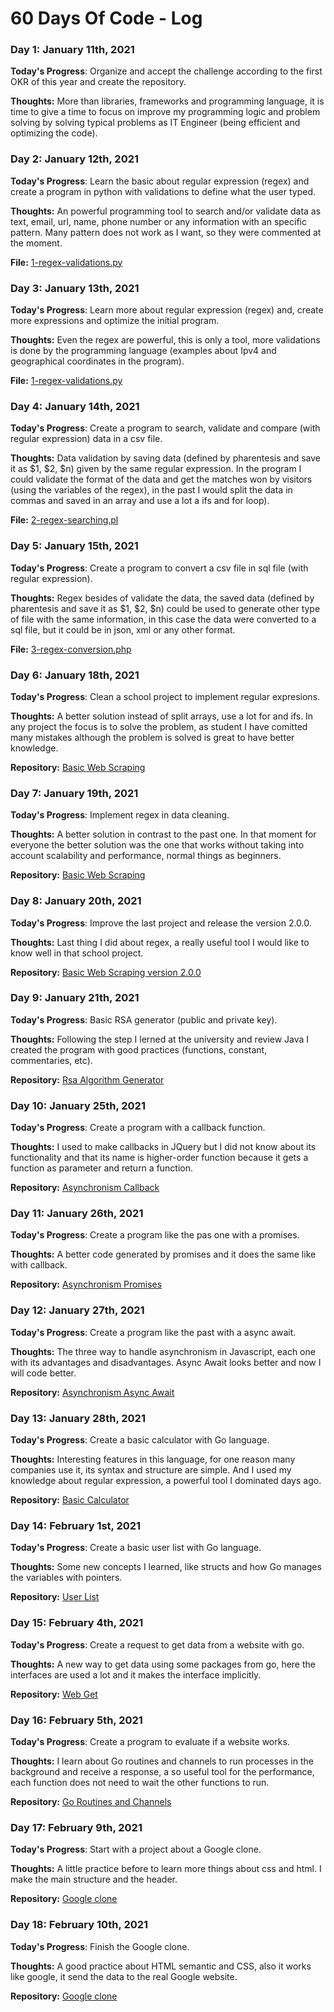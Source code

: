 # 60 Days Of Code - Log

### Day 1: January 11th, 2021

**Today's Progress**: Organize and accept the challenge according to the first OKR of this year and create the repository.

**Thoughts:** More than libraries, frameworks and programming language, it is time to give a time to focus on improve my programming logic and problem solving by solving typical problems as IT Engineer (being efficient and optimizing the code).

### Day 2: January 12th, 2021

**Today's Progress**: Learn the basic about regular expression (regex) and create a program in python with validations to define what the user typed.

**Thoughts:** An powerful programming tool to search and/or validate data as text, email, url, name, phone number or any information with an specific pattern. Many pattern does not work as I want, so they were commented at the moment.

**File:** [1-regex-validations.py](1-regex-validations.py)

### Day 3: January 13th, 2021

**Today's Progress**: Learn more about regular expression (regex) and, create more expressions and optimize the initial program.

**Thoughts:** Even the regex are powerful, this is only a tool, more validations is done by the programming language (examples about Ipv4 and geographical coordinates in the program).

**File:** [1-regex-validations.py](1-regex-validations.py)

### Day 4: January 14th, 2021

**Today's Progress**: Create a program to search, validate and compare (with regular expression) data in a csv file.

**Thoughts:** Data validation by saving data (defined by pharentesis and save it as $1, $2, $n) given by the same regular expression. In the program I could validate the format of the data and get the matches won by visitors (using the variables of the regex), in the past I would split the data in commas and saved in an array and use a lot a ifs and for loop).

**File:** [2-regex-searching.pl](2-regex-searching.pl)

### Day 5: January 15th, 2021

**Today's Progress**: Create a program to convert a csv file in sql file (with regular expression).

**Thoughts:** Regex besides of validate the data, the saved data (defined by pharentesis and save it as $1, $2, $n) could be used to generate other type of file with the same information, in this case the data were converted to a sql file, but it could be in json, xml or any other format.

**File:** [3-regex-conversion.php](2-regex-conversion.php)

### Day 6: January 18th, 2021

**Today's Progress**: Clean a school project to implement regular expresions.

**Thoughts:** A better solution instead of split arrays, use a lot for and ifs. In any project the focus is to solve the problem, as student I have comitted many mistakes although the problem is solved is great to have better knowledge.

**Repository:** [Basic Web Scraping](https://github.com/martin-stepwolf/basic-web-scraping)

### Day 7: January 19th, 2021

**Today's Progress**: Implement regex in data cleaning.

**Thoughts:** A better solution in contrast to the past one. In that moment for everyone the better solution was the one that works without taking into account scalability and performance, normal things as beginners.

**Repository:** [Basic Web Scraping](https://github.com/martin-stepwolf/basic-web-scraping)

### Day 8: January 20th, 2021

**Today's Progress**: Improve the last project and release the version 2.0.0.

**Thoughts:** Last thing I did about regex, a really useful tool I would like to know well in that school project.

**Repository:** [Basic Web Scraping version 2.0.0](https://github.com/martin-stepwolf/basic-web-scraping/releases/tag/2.0.0)

### Day 9: January 21th, 2021

**Today's Progress**: Basic RSA generator (public and private key).

**Thoughts:** Following the step I lerned at the university and review Java I created the program with good practices (functions, constant, commentaries, etc).

**Repository:** [Rsa Algorithm Generator](rsa_algorithm/RsaAlgorithmGenerator.java)

### Day 10: January 25th, 2021

**Today's Progress**: Create a program with a callback function.

**Thoughts:** I used to make callbacks in JQuery but I did not know about its functionality and that its name is higher-order function because it gets a function as parameter and return a function.

**Repository:** [Asynchronism Callback](4.-asynchronism-callback.js)

### Day 11: January 26th, 2021

**Today's Progress**: Create a program like the pas one with a promises.

**Thoughts:** A better code generated by promises and it does the same like with callback.

**Repository:** [Asynchronism Promises](5.-asynchronism-promises.js)

### Day 12: January 27th, 2021

**Today's Progress**: Create a program like the past with a async await.

**Thoughts:** The three way to handle asynchronism in Javascript, each one with its advantages and disadvantages. Async Await looks better and now I will code better.

**Repository:** [Asynchronism Async Await](6.-asynchronism-async-await.js)

### Day 13: January 28th, 2021

**Today's Progress**: Create a basic calculator with Go language.

**Thoughts:** Interesting features in this language, for one reason many companies use it, its syntax and structure are simple. And I used my knowledge about regular expression, a powerful tool I dominated days ago.

**Repository:** [Basic Calculator](7-basic-calculator.go)

### Day 14: February 1st, 2021

**Today's Progress**: Create a basic user list with Go language.

**Thoughts:** Some new concepts I learned, like structs and how Go manages the variables with pointers.

**Repository:** [User List](8-user-list.go)

### Day 15: February 4th, 2021

**Today's Progress**: Create a request to get data from a website with go.

**Thoughts:** A new way to get data using some packages from go, here the interfaces are used a lot and it makes the interface implicitly.

**Repository:** [Web Get](9-web-get.go)

### Day 16: February 5th, 2021

**Today's Progress**: Create a program to evaluate if a website works.

**Thoughts:** I learn about Go routines and channels to run processes in the background and receive a response, a so useful tool for the performance, each function does not need to wait the other functions to run.

**Repository:** [Go Routines and Channels](10-routines-channels.go)

### Day 17: February 9th, 2021

**Today's Progress**: Start with a project about a Google clone.

**Thoughts:** A little practice before to learn more things about css and html. I make the main structure and the header.

**Repository:** [Google clone](google-clone)

### Day 18: February 10th, 2021

**Today's Progress**: Finish the Google clone.

**Thoughts:** A good practice about HTML semantic and CSS, also it works like google, it send the data to the real Google website.

**Repository:** [Google clone](google-clone)
